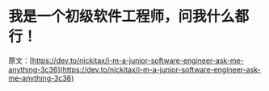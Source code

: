 # 我是一个初级软件工程师，问我什么都行！

原文：[https://dev.to/nickitax/i-m-a-junior-software-engineer-ask-me-anything-3c36](https://dev.to/nickitax/i-m-a-junior-software-engineer-ask-me-anything-3c36)